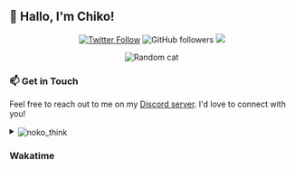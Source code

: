 ## 👋 Hallo, I'm Chiko!

<div align="center">

[![Twitter Follow](https://img.shields.io/twitter/follow/chikoxq?label=Follow)](https://twitter.com/intent/follow?screen_name=chikoxq)
![GitHub followers](https://img.shields.io/github/followers/chikof?label=Follow&style=social)
![](https://komarev.com/ghpvc/?username=chikof&color=blue)

</div>

<a href="https://cataas.com">
<img src="https://cataas.com/cat?type=square" align="right" width="300"alt="Random cat">
</a>

<div><picture><img src="https://raw.githubusercontent.com/carbon-language/carbon-lang/refs/heads/trunk/docs/images/bumper.png" alt=""></picture></div>

### 📫 Get in Touch
Feel free to reach out to me on my [Discord server](https://discord.gg/sejc7TnX6N). I'd love to connect with you!

<details>
<summary>
<img src="https://cdn3.emoji.gg/emojis/64203-noko-think.png" width="35px" height="35px" alt="noko_think" align="center">

### Wakatime
</summary>

<!--START_SECTION:waka-->
![Code Time](http://img.shields.io/badge/Code%20Time-2%2C398%20hrs%2044%20mins-blue)

![Profile Views](http://img.shields.io/badge/Profile%20Views-0-blue)

![Lines of code](https://img.shields.io/badge/From%20Hello%20World%20I%27ve%20Written-9.5%20million%20lines%20of%20code-blue)

**🐱 My GitHub Data** 

> 📦 106.2 kB Used in GitHub's Storage 
 > 
> 🏆 383 Contributions in the Year 2025
 > 
> 💼 Opted to Hire
 > 
> 📜 40 Public Repositories 
 > 
> 🔑 32 Private Repositories 
 > 
**I'm a Night 🦉** 

```text
🌞 Morning                936 commits         █░░░░░░░░░░░░░░░░░░░░░░░░   05.18 % 
🌆 Daytime                5689 commits        ████████░░░░░░░░░░░░░░░░░   31.47 % 
🌃 Evening                8524 commits        ████████████░░░░░░░░░░░░░   47.15 % 
🌙 Night                  2928 commits        ████░░░░░░░░░░░░░░░░░░░░░   16.20 % 
```
📅 **I'm Most Productive on Sunday** 

```text
Monday                   2094 commits        ███░░░░░░░░░░░░░░░░░░░░░░   11.58 % 
Tuesday                  1280 commits        ██░░░░░░░░░░░░░░░░░░░░░░░   07.08 % 
Wednesday                2504 commits        ███░░░░░░░░░░░░░░░░░░░░░░   13.85 % 
Thursday                 2620 commits        ████░░░░░░░░░░░░░░░░░░░░░   14.49 % 
Friday                   3370 commits        █████░░░░░░░░░░░░░░░░░░░░   18.64 % 
Saturday                 2413 commits        ███░░░░░░░░░░░░░░░░░░░░░░   13.35 % 
Sunday                   3796 commits        █████░░░░░░░░░░░░░░░░░░░░   21.00 % 
```


📊 **This Week I Spent My Time On** 

```text
🕑︎ Time Zone: Europe/London

💬 Programming Languages: 
Nix                      1 hr 36 mins        ████████░░░░░░░░░░░░░░░░░   31.95 % 
Rust                     1 hr 16 mins        ██████░░░░░░░░░░░░░░░░░░░   25.25 % 
SQL                      52 mins             ████░░░░░░░░░░░░░░░░░░░░░   17.33 % 
Other                    19 mins             ██░░░░░░░░░░░░░░░░░░░░░░░   06.46 % 
Svelte                   14 mins             █░░░░░░░░░░░░░░░░░░░░░░░░   04.73 % 

🔥 Editors: 
Neovim                   5 hrs 1 min         █████████████████████████   100.00 % 

💻 Operating System: 
Linux                    5 hrs 1 min         █████████████████████████   100.00 % 
```

**I Mostly Code in TypeScript** 

```text
TypeScript               32 repos            ██████████░░░░░░░░░░░░░░░   40.51 % 
Rust                     29 repos            █████████░░░░░░░░░░░░░░░░   36.71 % 
Nix                      6 repos             ██░░░░░░░░░░░░░░░░░░░░░░░   07.59 % 
Lua                      3 repos             █░░░░░░░░░░░░░░░░░░░░░░░░   03.80 % 
Svelte                   1 repo              ░░░░░░░░░░░░░░░░░░░░░░░░░   01.27 % 
```




 Last Updated on 20/07/2025 01:20:33 UTC
<!--END_SECTION:waka-->

</details>

<!--
<p align="center">
     <a href="https://discord.gg/HhybNhchcC"><img src="https://invidget.switchblade.xyz/sejc7TnX6N" align="center" ><a>
</p> 
-->
